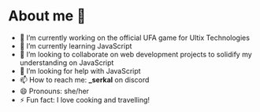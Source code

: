 # About me 👋

- 🔭 I’m currently working on the official UFA game for Ultix Technologies
- 🌱 I’m currently learning JavaScript
- 👯 I’m looking to collaborate on web development projects to solidify my understanding on JavaScript
- 🤔 I’m looking for help with JavaScript
- 📫 How to reach me: **_serkal** on discord
- 😄 Pronouns: she/her
- ⚡ Fun fact: I love cooking and travelling! 
